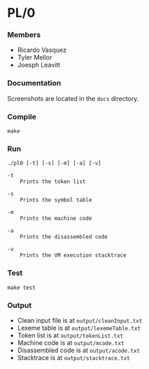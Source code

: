 # PL/0

### Members

* Ricardo Vasquez
* Tyler Mellor
* Joesph Leavitt

### Documentation
Screenshots are located in the `docs` directory.

### Compile
`make`

### Run
`./pl0 [-t] [-s] [-m] [-a] [-v]`

    -t
        Prints the token list

    -s
        Prints the symbol table

    -m
        Prints the machine code

    -a
        Prints the disassembled code

    -v
        Prints the VM execution stacktrace

### Test
`make test`

### Output
* Clean input file is at `output/cleanInput.txt`
* Lexeme table is at `output/lexemeTable.txt`
* Token list is at `output/tokenList.txt`
* Machine code is at `output/mcode.txt`
* Disassembled code is at `output/acode.txt`
* Stacktrace is at `output/stacktrace.txt`
